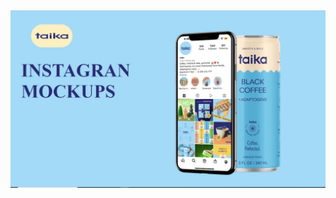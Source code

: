 <img src="https://github.com/DanielSFarias/Taika-Page/blob/master/assets/Captura%20de%20tela%202023-01-13%20144616.png?raw=true">
